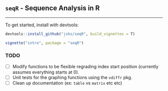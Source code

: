 ## `seqR` - Sequence Analysis in R
---

To get started, install with devtools:

```r
devtools::install_github("jsks/seqR", build_vignettes = T)

vignette("intro", package = "seqR")
```

### TODO

- [ ] Modify functions to be flexible regrading index start position (currently assumes everything starts at 0).
- [ ] Unit tests for the graphing functions using the `vdiffr` pkg.
- [ ] Clean up documentation (ex: `table` vs `matrix` etc etc)
